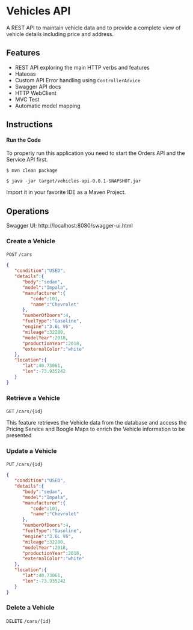 # Vehicles API

A REST API to maintain vehicle data and to provide a complete
view of vehicle details including price and address.

## Features

- REST API exploring the main HTTP verbs and features
- Hateoas
- Custom API Error handling using `ControllerAdvice`
- Swagger API docs
- HTTP WebClient
- MVC Test
- Automatic model mapping

## Instructions

#### Run the Code

To properly run this application you need to start the Orders API and
the Service API first.


```
$ mvn clean package
```

```
$ java -jar target/vehicles-api-0.0.1-SNAPSHOT.jar
```

Import it in your favorite IDE as a Maven Project.

## Operations

Swagger UI: http://localhost:8080/swagger-ui.html

### Create a Vehicle

`POST` `/cars`
```json
{
   "condition":"USED",
   "details":{
      "body":"sedan",
      "model":"Impala",
      "manufacturer":{
         "code":101,
         "name":"Chevrolet"
      },
      "numberOfDoors":4,
      "fuelType":"Gasoline",
      "engine":"3.6L V6",
      "mileage":32280,
      "modelYear":2018,
      "productionYear":2018,
      "externalColor":"white"
   },
   "location":{
      "lat":40.73061,
      "lon":-73.935242
   }
}
```

### Retrieve a Vehicle

`GET` `/cars/{id}`

This feature retrieves the Vehicle data from the database
and access the Pricing Service and Boogle Maps to enrich 
the Vehicle information to be presented

### Update a Vehicle

`PUT` `/cars/{id}`

```json
{
   "condition":"USED",
   "details":{
      "body":"sedan",
      "model":"Impala",
      "manufacturer":{
         "code":101,
         "name":"Chevrolet"
      },
      "numberOfDoors":4,
      "fuelType":"Gasoline",
      "engine":"3.6L V6",
      "mileage":32280,
      "modelYear":2018,
      "productionYear":2018,
      "externalColor":"white"
   },
   "location":{
      "lat":40.73061,
      "lon":-73.935242
   }
}
```

### Delete a Vehicle

`DELETE` `/cars/{id}`

